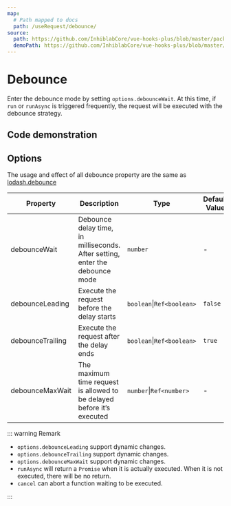 ```yaml
---
map:
  # Path mapped to docs
  path: /useRequest/debounce/
source:
  path: https://github.com/InhiblabCore/vue-hooks-plus/blob/master/packages/hooks/src/useRequest/plugins/useDebouncePlugin.ts
  demoPath: https://github.com/InhiblabCore/vue-hooks-plus/blob/master/packages/hooks/src/useRequest/docs/debounce/demo/demo.vue
---
```


# Debounce

Enter the debounce mode by setting `options.debounceWait`. At this time, if `run` or `runAsync` is triggered frequently, the request will be executed with the debounce strategy.

## Code demonstration

<demo src="./demo/demo.vue" language="vue" 
title="" 
desc="Quickly enter the text in the input box, trigger the run frequently, and will only wait for 1000ms after the last trigger ends
"> </demo>

## Options

The usage and effect of all debounce property are the same as [lodash.debounce](https://www.lodashjs.com/docs/lodash.debounce/)

| Property | Description | Type | Default Value |
| --- | --- | --- | --- |
| debounceWait | Debounce delay time, in milliseconds. After setting, enter the debounce mode | `number` | - |
| debounceLeading | Execute the request before the delay starts | `boolean`\|`Ref<boolean>` | `false` |
| debounceTrailing | Execute the request after the delay ends | `boolean`\|`Ref<boolean>` | `true` |
| debounceMaxWait | The maximum time request is allowed to be delayed before it’s executed | `number`\|`Ref<number>` | - |

::: warning Remark

- `options.debounceLeading` support dynamic changes.
- `options.debounceTrailing` support dynamic changes.
- `options.debounceMaxWait` support dynamic changes.
- `runAsync` will return a `Promise` when it is actually executed. When it is not executed, there will be no return.
- `cancel` can abort a function waiting to be executed.

:::

